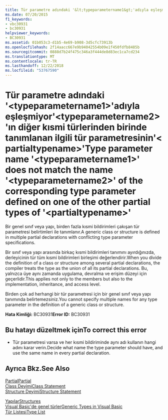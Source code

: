 ```yaml
---
title: Tür parametre adındaki '&lt;typeparametername1&gt;'adıyla eşleşmiyor'&lt;typeparametername2&gt;'ın diğer kısmi türlerinden birinde tanımlanan ilgili tür parametresinin'&lt; partialtypename&gt;'
ms.date: 07/20/2015
f1_keywords:
- vbc30931
- bc30931
helpviewer_keywords:
- BC30931
ms.assetid: 01b053c3-d1b5-4e69-b908-3d5cfc73913b
ms.openlocfilehash: 2f14aacc667e9b94042554b09e1f450fdfb8485b
ms.sourcegitcommit: 0888d7b24f475c346a3f444de8d83ec1ca7cd234
ms.translationtype: MT
ms.contentlocale: tr-TR
ms.lasthandoff: 12/22/2018
ms.locfileid: "53767590"
---
```

# <a name="type-parameter-name-lttypeparametername1gt-does-not-match-the-name-lttypeparametername2gt-of-the-corresponding-type-parameter-defined-on-one-of-the-other-partial-types-of-ltpartialtypenamegt"></a><span data-ttu-id="a24cb-102">Tür parametre adındaki '&lt;typeparametername1&gt;'adıyla eşleşmiyor'&lt;typeparametername2&gt;'ın diğer kısmi türlerinden birinde tanımlanan ilgili tür parametresinin'&lt; partialtypename&gt;'</span><span class="sxs-lookup"><span data-stu-id="a24cb-102">Type parameter name '&lt;typeparametername1&gt;' does not match the name '&lt;typeparametername2&gt;' of the corresponding type parameter defined on one of the other partial types of '&lt;partialtypename&gt;'</span></span>
<span data-ttu-id="a24cb-103">Bir genel sınıf veya yapı, birden fazla kısmi bildirimleri çakışan tür parametresi belirtimleri ile tanımlanır.</span><span class="sxs-lookup"><span data-stu-id="a24cb-103">A generic class or structure is defined in multiple partial declarations with conflicting type parameter specifications.</span></span>  
  
 <span data-ttu-id="a24cb-104">Bir sınıf veya yapı arasında birkaç kısmi bildirimleri tanımını ayırdığınızda, derleyicinin tür tüm kısmi bildirimleri birleşimi değerlendirir.</span><span class="sxs-lookup"><span data-stu-id="a24cb-104">When you divide the definition of a class or structure among several partial declarations, the compiler treats the type as the union of all its partial declarations.</span></span> <span data-ttu-id="a24cb-105">Bu, yalnızca üye aynı zamanda uygulama, devralma ve erişim düzeyi için geçerlidir.</span><span class="sxs-lookup"><span data-stu-id="a24cb-105">This applies not only to the members but also to the implementation, inheritance, and access level.</span></span>  
  
 <span data-ttu-id="a24cb-106">Birden çok ad herhangi bir tür parametresi için bir genel sınıf veya yapı tanımında belirtemezsiniz.</span><span class="sxs-lookup"><span data-stu-id="a24cb-106">You cannot specify multiple names for any type parameter in the definition of a generic class or structure.</span></span>  
  
 <span data-ttu-id="a24cb-107">**Hata Kimliği:** BC30931</span><span class="sxs-lookup"><span data-stu-id="a24cb-107">**Error ID:** BC30931</span></span>  
  
## <a name="to-correct-this-error"></a><span data-ttu-id="a24cb-108">Bu hatayı düzeltmek için</span><span class="sxs-lookup"><span data-stu-id="a24cb-108">To correct this error</span></span>  
  
-   <span data-ttu-id="a24cb-109">Tür parametresi varsa ve her kısmi bildiriminde aynı adı kullanın hangi adını karar verin.</span><span class="sxs-lookup"><span data-stu-id="a24cb-109">Decide what name the type parameter should have, and use the same name in every partial declaration.</span></span>  
  
## <a name="see-also"></a><span data-ttu-id="a24cb-110">Ayrıca Bkz.</span><span class="sxs-lookup"><span data-stu-id="a24cb-110">See Also</span></span>  
 [<span data-ttu-id="a24cb-111">Partial</span><span class="sxs-lookup"><span data-stu-id="a24cb-111">Partial</span></span>](../../visual-basic/language-reference/modifiers/partial.md)  
 [<span data-ttu-id="a24cb-112">Class Deyimi</span><span class="sxs-lookup"><span data-stu-id="a24cb-112">Class Statement</span></span>](../../visual-basic/language-reference/statements/class-statement.md)  
 [<span data-ttu-id="a24cb-113">Structure Deyimi</span><span class="sxs-lookup"><span data-stu-id="a24cb-113">Structure Statement</span></span>](../../visual-basic/language-reference/statements/structure-statement.md)  
   
 [<span data-ttu-id="a24cb-114">Yapılar</span><span class="sxs-lookup"><span data-stu-id="a24cb-114">Structures</span></span>](../../visual-basic/programming-guide/language-features/data-types/structures.md)  
 [<span data-ttu-id="a24cb-115">Visual Basic'de genel türler</span><span class="sxs-lookup"><span data-stu-id="a24cb-115">Generic Types in Visual Basic</span></span>](../../visual-basic/programming-guide/language-features/data-types/generic-types.md)  
 [<span data-ttu-id="a24cb-116">Tür Listesi</span><span class="sxs-lookup"><span data-stu-id="a24cb-116">Type List</span></span>](../../visual-basic/language-reference/statements/type-list.md)

